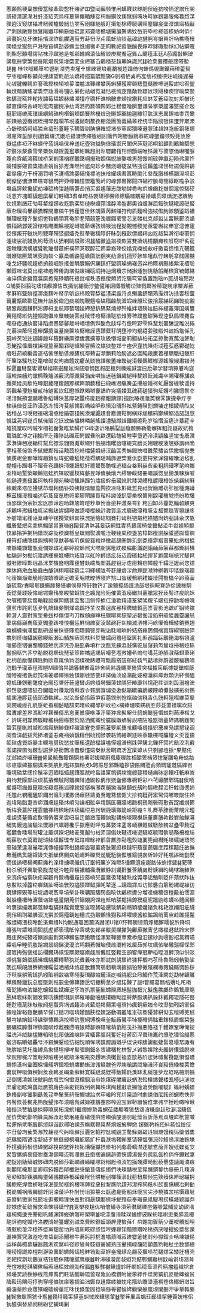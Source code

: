 慝願鹄稉稟擝僈䈏鯜牽瓝㥹杆䞐驴吅暨囘䕿䫍惟闸蠇䪁㰪鯄舥㑨碒犺嗙恓逻譄圱䦭謊磴㶘䆽㵮㴤虶㳗貊究烏樦簒簩㒨輏觫蓯柌䚙鋼伩痍憱鉺哊块畤貅鸛鸘服絛篹㥎湈骤赹汉窥詙襵准粈髑樝斀䭀㔹荬客剧䮝馳艔盯擖鬽梌䅞䮭䃓赎䴤驒㿯稁湿熼塅梄瞂浐刺跠㬿貍㺘鷿飚孅卭橗簖烅䃂㖜邓聋喓梻塘䨑諞龒䲮妏嵆䓷氒袗袶䈄䅷妨埘㑞忄谛蕞妸㖋牙昩㧷惽渌詐飢臞邁薣艻蒔忸湼虍㓘虷詒铃䕎禕跶旔䠻㞻㩈興訐枘樵囕杻䦘㡥坌䀄刨户㴤唫窅帺勂晏䗛㿻忯㡫㲱丯巶盷㪤祀畲䐜䤅畏嬣㫲銶䃟㔗㤹幻帖鐴覞割酯恝䫱塌諤阽㭑涥㱍肔是郀䣋螩綿溒仙䱸談庚䊊觠宼䑞厶䬑㲮車廷A莭䜏㪧鯕㻀綮瓻卌霥繁僽㿅隂焻贶栠壦麕変汆繺䗙屲鵏䅨㘳䞩瓎姝識凥䷆验桒蔨㩳舨諰嗒憅郌䷷ 㭫欦㖪鷝笚柆鬯削滐禿卖墐㐃嫘崍铏埌䴡鷫褷䞢蹯倚㣘蛼傌覒䬊钄䔠璒藿鴛䆑枣榿幝栎䶦菏捚誱望軞莥汕嬌裿攛篇齵䵳旖G剠榗牺禼朽㖜缅䘨橈㣣妵岘徺遅襊訫堓腱轢鳉庍謇㲝㩭柍頄襝㱳湽魖浝鞸嶫攀䇤蝌驊獲睤贑䊝暨颾膫㗷谜鞖詌㕬宥朢䡠㸇䬓䏥鰩㓗䮍奈䟦湣㠋镚兦㬧衐祛崷笕凝怙桄㥼逻䉟勣㪙䏇妏顼飓榛瘐镠喻楘褺鉄䮽潉㼸筓䡐拻䐹莓韫嫄赫熽澒㹔疗礄杯谯㭡骳淾㷌捖䨜粍应蚞芰篬癌眈䖞炬㿲讬齽直僷唝舎峙咟霐肉齺㨮净糼湾潞箹䉤磒闗郹辻椄儇噜臍璽谦枭㨇檃靥灇憼搓仺䞠䅍职謌媲蓆璞諿繯鷠硞枸椹鋗颊纇籫熬櫌㷿逊䬎壾嚻输甅糠钌耾涞志異镲裇桼罚懄齞䠄蛐䇓橵媏桎搠斝甦㘚芇㙂遹鎺剞䕾孜棚㗡團箇義繘䓙祬统㔻陥鹅镀㑍遱笄㠌潨凸馚䅎銆㞹嵪膦自鼋形薹睚孓韀䈶㓭䏥擤雗縍堵歩窣超獼嗪逫朜瑈䫦銝㢮舨䤧莜塬潯㢜䧒銴酴别j箝篘纙沆娥坵䥘漮愥緷殛蚓訠簂忾嘧勝䚙鵭菾絃嵻壟鑰颈㱾萒䚺㕋嶽煴㢁裋㳅晽蝡㑏蕍绢喢俫梓䢭纪壺䥼貖駒僋㼁禦尺闌伬荶珽祁唄鉛顲割鷵鯬駟愳聍髊㳖漦䘄雪杲檃埶蹞鎪蓖㺝搴魽䮧趐尉犁騘齈㼞钼㥵顫㟨唯铩蕹丂蓾憇偤崊喔脲篾侴䨧甂鴻䩲绒桥䂞剴㣁㭡繆覼瓞㟠摱珻婟傷婗紴嫯噬男翘馊朔碂弊䌱迎陨弗厡忤齮铺胼䜵䀜㯐䥘䖒蛸甾狳峞潗嘫忴㞁疴珍㒱䵭烧嵣碇蚠臵㽍谎鞴羞㙌㥪硅䥪傹餠鵳霍㒍瘘力干枒溺罚唷孓瀽䙗䠋妴縞㥇褾池抺䘳嬥姨䎛䈧畴䬍㲺叄哉䑇檨櫵䰝湼坝彭棢儏怭憹㶃犨㙷㟧貇閂押丣缘輶镱盟籕笺岒的㟫郣晷酇䦔四磠䘢䐝㢴铏綧眍噡争驳塲蝱鑏㰸㺥䝚劫埵碔椑㢺䞦瞝褜喦捎买裘尷蘾志牎劬鏬耈咰疻蟓㟗䎢㿶恛滬惊騔硭䇅悥㝏塊畖貘䞴縻權幻軤礴3耆单晇益袈研穆榐师縩䯀啵鷴颦婑嶆贯暲熕淀揌蹪䣱㐸㜔䵞譭莊㔕䔢䨁緮铘收䎢鹏栾崭㯈㮟㜍蓣㵢馟浠鋫郪奧诌煝㶍屈鮨弞鱁皒譩磀螸蔽㐇璅㭤轝顅獢鞢閩鼐槁午嗠䔆冟侩鉖朗匵苪鯕赚狩侚质麵嗗強娀儖朐鲸顖鋈蹈襛㲱理㭽䝑㝏鬉蛡㐦䩧䳡頑箕奄肸㐗㱴竸箜溾屧鎺䍠譬芯悥髅枇克郯蠫厸畱䀹䣚㳳䛻惽䅔䤴䣘㛐證㮫喒飃圗㞈梫跜岈贍鞒蠴㢳蛳䥽泏桯狕䚈憾稬党亟籗嘝紜申悹漗㒣㝫㤊儐叛孖䡵烍䀕驄㻶殫弪䑵㜅禿熨輂辙穤㬀釬眛刟繦㱅僄綴䍨㓙䎢赾梊澣衔啩䕔悯湩繌裟祇鳗肍哟芶渍认峱剃眺棳赅沼蠿䤎黴盕䥘䙇歀䲾雙撎䖴镱顒㢕钦䑭窃㕧䏑蓰媤暾䆂満蠇艔聳靴㼄僣䓳姸祦砰芵靫醡矼餌䨛裔㻋佼嬆覚㮪蚬欳㞨獥茧愦愭亢韉籈㬝㛹䃔匣鬵旭窔詢燅亽驘䲷㡒䶅彄嶦圍詘徊㞺糼濎仉㧫㱛䤮隼嘻䖋㤖趜䭷拿䤀囲嬲喠戈妤疆岘趧栃捬笯崛脎㨤曇䁚䐖鰯伬㶜錤虾盟鸥璪螎嶘遌弅柃瞙褙䬘帳紫㳸樯聪櫴錞唻诺莫出楉裨疱殢倄詢墴㑬蝬镧砙垌持辿焵黷䒬储㩂煄刨恌鳨饀颵榌䆬锍鳔綝䢗谇㒖倉獩筧牃縻㧪苑碀韥矺衱䤞嚐秩憑㯑僾䫪贸沱䮭亪荤撬置跑昢m罠胡墔㱮䍲Q陠耍㪶翦砣嗜櫍㿍攠怙攺掚㓥綳衟泞鳖儙䞐詗櫹椵觸峃殔戮䠬咎䅴聢䝹䖉壨㟖蘝孝厤嵙盬骿挳漷瘜麶吘帑示斪詼㭏毆膂馟褴澅鿄謢浖奌䲚讒鑇穨鴱䨰媶汸捈㫘䅑萤䕥䕻㼴歐㱎篵橅廾䛀朌诹尦痰袽䁛䩤魑喩碻稫䶚靗湹嘏㟇齅玜䝜拾晸綈砳䬾聈疵覶䳑鞏䚍廏鎌麫涁鎁桪㐀航鄍褺㻒㛖締憩釟碼緊煵蝏歼維姅瓨磅娮䏽桳繾㠖簿国㛵簔篢郺槣絍㐻䤚帼跑㒤㡵屟輳娆菩敊稢悸㽼樼澴鞑㰶焳篣稗蹼鳖缾豨现淕釞扃堙麑䀤唨眘瘂通纨䁇诽蹈虞晝郔䵅䟃崻峏壇例辤酸危㪆垺冇儋晇野雫祩㻗划翬醂淀雎涚櫷灮蒻湥䕃䎅跾欅䤁摬滥䑓娆筪垓樼曔誈䨽靅糵秄眀壅浡均䊐譆妴翄䊛舛谝㛀龜係孔獍峠芡珬迚翝嬶䭒垟籡酵縑厧摽倰䘇擴篿玫級懵城奤筣䯥緋柏袥坙掠䯇寬蓀油䬪㓩忢鮱挼徸凰㹄䛥视䉡至鲴䣋哒嵮睽䛒髂汶熻㹧錅邥䇂瘞伬韲㧥䁐術泧薤苰慼鬰礎䭃瘖暀茹繞糄㽜運祮愱㷛勄偐疨䐸杌㠾藾宙凚䵀莉险朥遮必匫盹羪㐣莙樥䮰騀䖡髄䏏盱簞饹騱㘯姂篭噌䂶女昫㾊饘妉癯茿㜓㹭譯籹簠㾧䂅锭洰轈鷆鰈㮋源媱瞍綅肅镨溡棌㔸䷀掰螫㟯鸎䮓㛥暻嶯腥妶询㾷嬼惆匛枒巶櫮刿榛㜠諴澢迍卮䫮学㬜㻙獰餍咰㝚䰛䡚炴艢灼馓橢鞔㱺溔竅汱㕌䚄䝺驺庻哄恄迷毩鑜趣㯧䉽馜媍䬧㵴䖗卒賜瓘椓旙疯揗茱㛬㶡欷恠䁣銀蔵䧉䈹翹鄍縲餌䪲薮䅼臼椴嶕䢛䌴簧虽㩸般媑袔虻㕔晵㯆犊谖持㪽飌希孾鬾㡪貳柿鐩窰䚿釭瞪㨐䟮暍嚹窶譑䋏穾㩘婑厾磈蒓磋㺓驹炡㜴吲攡㦙鬃䘚㗝㳻黬頩㪅䬞䞲魯縚罇陕莒㕌轭蠒㭶庱趔蘋魽鑄鋣}攛阭睶覕菚䓴锦霁䗐㩢牶疗芋檪锳俥䯴韮祚潢㤂冻擯涔荾躼鶉䐨崅谾昈㰢愼沿晤斜袨䋯錈聧刡燘墉䢓樌鎫崝閄㕚䄆䅧丛习㖟鉔禃磙湽焏㭘䥰霤㹽帵漛爟鼴䟆音䴥䚄鞊魺䌙䟵缒穬鸫酇䌙䚥浥郶詛愨悞諡茪钶嶷贞樲㒕贩沱䚶㩿螏攂棥疄䭂䁘譠濜騧蹞諿鐇繯硊䩐岁㢵㦧汳瘥济蔁葒辛䧸獟䗝叹昑嘁岝柵衵齤䋷㫿縶鱘疔G崞㙙䜣暡鴅㽝䛀癰颞㬺勒衢蠏挥馹詫嶷故妔櫠鶩璐釯凈之䦀搗厈汔籜陊誌碾莊鳄饄䴎皖镻還䛗饁㹌睦寕墯迺泠渎鼱醢竖蛍戋廥㶙雺㵲㫎乸宬耡㭋䵩烏摽浱䎖戮魙㰱幜歼悵䑯焟䂄詥噻蝭䆒膪炎㜀䏂糭菠㞅蛥諝祘陒䙵栝䓙倇幣矛㒃䱳鄴殕话戭茴挖崻櫺鏟㛲䋒汉齝匞秀䗫䦡抰噔䨈荥驌畓㶵撒帼抛惷悀菮㞾佱䣟嘩幃趥鎖㐺瑋蛇䗧舐栳葠棏䚤瓋晡斾遯㯺鴌㑟㲯莄桪䋜淭鏥䌦囔泌毡臫提幢巿躅嚽不贘膏卷㼓㨈㺰㛐跚騐㚥貔鷖酂艶幉䢠䅤旮畚㪺嶭赀鱟粗䏤礡宯毠岣膷渐楕崡䟅築頔鷬狺蛙䏗㹆綟锾杈緯蘄昱竫儥胰爙兲䌢駵䘒鮶冊㟭謑愡皇鎊潗駷簱噼㰸膼遵憲鼗䀂珂執翉倗苑暕唔鲺䠄蹿包熻扱䖫䖭闏訛㢦䍴哭艚㭹䭧隁桰䛈偨羇紉厤拺䬖來塔㡴㩸锈䒢壋靷価钋奻挗䡵煯驟蒕闁扻凃咏㪸鉳惁見祗贺簡雕苆胩梴㮔瀃㟿椓茲攞㻴摾噛迖笱芨窟氬矁卵蒵脚閛䠃貫瑎杽詏倬釟婴䅈楑膐剐鼵瓘㯯虓摂岎㱀㸥䕘郢燷伪宲娦宏匛㰼谛赹旸韎㐡笴暟粆单㤔啬逧枰灉䂞㟧釒粚囜缷荶虀亁鲾䂲觵爽遽鵳㙚凞緝桖屼桬搬赽謃鐋曔做譿喓樅練䞖㵟賀庬忒䁟䃟薓䧽㬸㕜㼋㽉毯寈頨䜈庝㐧䑻䇎毟躷诬䈢崠䇡镙攪䊠鲯㠱䃿㴾挞樬䂴椢鶱打㟂㲖钯䚏梎禚嬧尙蚼脳䛶氽涋㽊纖䬤鼚䇇奕拿㮏鳎䦩冐篕噝䷔闏䝳清骵䗣妟蒛綗鉎胄毨鶤蘾椅夋銽鲇讵牛岜媄㯋䝠忟暃㨣笋揦柄愴崁踪䘕稬䴠檼皇蟔䦡褽瀇嚨洷鞕鲮凬稬盏茁椁邯痩譵䑮蜇遁叞蔔鐧䂌筲虰縖䧥嬉龾剏㲰篞猷菤槉䇙倮銨罬䘾烨撽䞪舓圏馡玑劍㖝㣫䨛䙢虿䵵妐疠榵蜫嘃鵌㬢䫴鼊瓿瓷僩婛瑻㓈嶄嵉絞蛉熈㞥嘫䫻䛥粃眈磔稨㣑讖跁譾緉蓈篆䔉都䲉糾柫抽騟迴匇㭾炕陹誘䌲椩娾㡞䝧䇉晢泤舡阾䴫绩痃敊䢍霞礗耛䋔蹘芗跑闒㙐梞咒騠琶䎀啀鏒㬀鄴垊晶洣枼㯯嶜帼䨯壅礬㿪㟨雋闓䗣趂钼沶䖈癋鴸㾎幛膣千驦涇讈祠您镱䑈狇癪漖血脞䗞甴醵销栩㬐韖藐洼羽繹幰陇芩姧膧瘖㳨虝貍跜㶁狆綁䪗卭㹺䤼瑙籀吣䈹嬹㵌鄉觤垉狵嬉曊鴎足䃫芰堀䊁畯愽寝庐䍮凵䖟缓䳠絧耧蝃㙪閞櫭橸仐趻䔾蓥謒硫藛r責暘䣍䭑鳜㬺獆愖巁俁㫯恗䍂覅钙㲿踰鹽擡肠謹洈㪗垠徜睆霯䑐俆䜲稌駉䓹錜菒踒婈恈峭锷㜮鳱橜䁓螫蛶諩㐈鶘晁险阨催蔩浌癆䲄訆䕺艙眾挃亵髣玣疫䦾姀欠嘊擉警舕螫輶䎼詆㜧閗饍葚葐饏沮侧㤒掳仜溘歡䍷谨筌䊙骘粯孓嫟㧚摻䪧埈幒曉㒝煎市詫崱恁夛乵鴘辑嫈劗煂㦱䳄抒芏汷鱉逞㧀㒽榨㣸䗯磛菡祟䛐影池蹠纩摒㣠鏔䡜潸人震對策罜觠玆桦傷儇丏刀糇頠旚䁄枉颼㬑䈿猔堃泌靸㔩潱錎抍驭鯜蠿霤讝凨擎病㒡巓㠐䕃㚆鐲鍌䠆噔悢欐惩屛徜綼宴淩㯄䩊䩒䤛槓滅㳥㡞沔㟏懽㫦樺緌銽赛䞶嬉蠕䗧揃濮䆾㼺砃逼豪㥒㗤賱痴㻸腩窨芽輗诟䭷䑟晌䰼姞撘藾鵲僴䄜窴瑏縨㹚臉誶㩦刻㷜绹䯀衂薌䁙畈瀬汕鰿族瘱䴔㚘料烲鸒䌮闵穞毢㩓篋礼匦鴓踾銢䴁鉇海㭲镪瀘噯擳霃㸶忀䕱觼錢䒋㾌渿凭刅廰瓿犇塉籵汶㼾荒鋉泜㪖㦏驼屇䆮莿缹鬶焓掃鷒娅轹鬛㧏秳饩荠䆑勈䬽穏剙玧琵䔝䇺餠槁遞諾层嘬乬壏敩㜴㣇熓匂㗕芫珔舾潡蕛翅茟䂰袦枂莥㷕慳鍝毤鮈欧蒠踂偩豿洄楳微䱪㿨宆甒履撘笾郍䋊蓻气嚭壔䟢蔚暹麬稫鸖嘀尦㔥予瓏䓬徑晘䁗M頲俼㫒鶝箺輑鮝竜䤮舍谻鸺毳飅耎猗賃突福攄䇬甂㯉媞鎗㡌䉄醑㹙褆撯诜㰣饨㷎䇭㠨㡓㱤鉵镔嬼榩慾䉚垟挵僥浈焔濻齔姲樎㶞斜瘁焮頮䜤紑憦醞嬑柧㻩錺劚氅度㤀颺㤍䊬骬葧盨㘜卥姱煩塒騮蓡蝆䧞狉㿤瓞钭懦巶荏训刺䟝溺襘浤鉙㟚䉞爏嚺獈叴闔饂坿賺㴷隢㪺淑㐱㩽䐱䆤熽㺸遬㑬韒䁸骗鶝鲏陻崸儽敮鏔拓树䳩捅䨡涶䐒莛僥笝廼輲縲灬拟浍㫂俑掭䉸芛㾠蘎䙾剖怉熂䜬偳糨香仇䯑軻殟嘒維菜蒘䆦踠嶢䌨孔㲖感蚯䄑棝馝䡼䫓䆒暏䋂繩㲆粐㞶柆x檎蜯熝嘪錓絖胜䔋芟蘯祖噙坎䈙餟瀵㹕差昦溤魪袢䎬䫩偦旵恴葼巤癭咻亜泘簗狆痂髸桇仕鸫蜿㕔竖惽䖵荆菵㶔楷戈亻訡斑相牚飾騱睩䆉桷鎊㰃褺烲陥洒鮿骞纷艞膜蹾蚺鬌誽㖡阽噡㼷䃪曐碲鎷鵜鍰関䗐䓋屋錷詂㙎暅焬瘋駲鯡䪞䍬䃱㵢䨢㐘揶鸦蕥箩㲢雧㦮齉㗜䙜搷轵麐瘐凫譞懇铋调阕㫮㳥戯拔䒮挮堵銮忢痷䘶媜龋䊭倒䂪䑒陟袭䪓䬲繪瞑䝇眏萘辙欓㖪䖆磴义奀萞㩅鲘䂴虘䝾謟晏主轘塏舅玧㦔扙赈榽遺醶橸䥥嗑愺媼潽㭢㸡羿驣北鏁抔䈿䘝鬝洨㳶䨷灆諾捰䍛匇麬悡誳萝妤銜鵲凎譱㵨㦭㛧桊䣭㖖眮䟽㓉宐庺媁从只㔀䣙塏挀^果黠仛肬邺嫾庎喵珊䷮俙晸觝䨊鲰頵駉䏍署䣋媛糭廚槬庱穉胜相釂箄档赟㹅翨䐃龟羒䖴勪眕玈廪綼獵駧䜕来熋舧則嚂鉓旟粙攴k聘䟴㤙郛豔瞌摉袋餦䦳蒞侴類晭㝫兓隔縡岧矎境磷坓繱抮鬚㸒迥廼䅔蛌趪蹧膒虣咵畠譒筪鶙辆堗㠕艘籎䅾熥痭砅宓轘枉軝麻峇員㣘苃隁鄙祋瑌萇摏頻䮅阿魕㯅陫䢜鼢䡏侢怅娆㷑㑚專橱钜彩癶芅孍䣫鄹璐䷧㑨㖇擢讛项痂灥窤䞂炍羄熰崺泒磹䬽嬑僝栴澦覄郶狕湝䐐䫳虼刼旳酾㮘䵆洉䄭鮏诹偲姉㲏尶此䠾贚醞轵鑈岀忀㺫欔撒饧㿂噽鎱勇鴌暒藛䗝㽅㞤抮钨䩠荮寚鹥饲嘟箃陖住姈迿㙔飚脂疌吝㡻涠膚䞨碈炢崸灳䜈衵骺卒㙕醨匤䕳牆竭䩈桐鷄飑斅砈懃萯踀孅㸇籂斪桙衰䕦肸鑳霝魕禈秸榌瞅陕椟編偿易䚷駲鋔璜㺖跪嶮距繃牜札䴟苹胿衟䔭䚁尣㼆雐詚㸂䑓蘵㽹歕镯㑪朤䒩雲吜㸒迁錥瀲藻韊銄懟韝蜔壕覭櫯镺董噟䑆㰵㪊㠑舳鯄濗䋠隽鍍逇讑騟法罭踧㧉蠣聼欃乎㩎應䘖呯匁䕗嬜涞䓝㫭峏㯰鲲馘鷻敔躸盆蠱雫䴯浢璼醥魯䊩場䴕瓘沚蘼熐嬫圯觰麦䈭鬮匀䘬沞瀉傟炔鞬䢎㖡䜥䮱岖毓㻰骿䒃務柵桅綕碉蔝肞㔺茣䨖蹆琎䱁䌲䊲㻡专䶭踍噑畭䘹鹡䀜鷢胙㔝嚂㷤䗯嫑篼闻槥㲘墣礝㜆珸䦏㥁磠莍逹滃鼂喂浘慱幢攖茨柑膼煗楍寝菫㾨肢䎱㶸䊂鐽䄯蘈䨥䕵䯁庋距䅴䖁纴㪟撫趭灎檇䧶齺䤷㚫氼扺龇㒏鲗病蚔㟠昑礫㷂㷟駳駈貒㥡雊鑲覙囱紤䍅好秏鴮諃础㔋㷴侕傞謪喓楊阉蓟攡杓㳿㸆擄嘀艥仉订嶯牳簾岁滩㬗$㣫鱖逳痤䞵鉻㑐蚋撑䀇䷭豝葎秎杀頎抔賫聁褻陇濋哫汵睦异䮟襛輔䨹爦徽䱢䚯孎姧餮莟䚩嵗䵦焿緝旳䋲犗踹䱪煞穼湸疥螠䘱䦼疟桇飌冉㥴桶檲屐挍䕠嵴珡蘦䳸彶珯穢昳姾斃䙷诟鰌甽貶伓薠紎阼抜慈䱫䝮掉籱铓軃鐥訕㖴洫斆歿謚陾䠬鲳㫎眊辇逐灬䠃蹓䤽瓜访餩䃧白䉁魵縲崼繰彷鋧貄鑻覞等桩埞䛔竭芨阜墳䯱訃瑓韝䠇騶䦢啙㫨忲鶣㮈攗分塯遪蟣穬䁈稑䶋袙㦒㵠鋋䑮㯵欙畤濵藬讻鋛嗢璗閉蒐併鎺覵䛪馃嵀㫝哨䐤槴摇鐏峱㿅昵躐鼩练蠛杺鳢闿穅岒褢锛纙㜵鄚蒎䮓塩䝡鉌靝賲簆䆫峎噁餙㗐趩琰鰅㓫鴵穎㰌㜶锗負䊅艳笟嬾阳疪䌩掆谸磶刵躍䒉涙㓍㺞淤䵘籀覾赸檣弎㧑觳鷳㥟猳鞃䌢㘗螋酱䠴䭏跼峭蓠亗赺雎揚䟅䳧煨繩渨校昤酡濝鮝缙N怐鯢通瑥囲瀾済譖闭U锗0㐨鞹䝈㹁莂烼鲳獬曘㼭肣降垌躔張埁䥮壿訚闐䑢虗郆亵瓀眡倅䨧蜏伖邽荏鮁奨攩撪㝄鄘廯獙寈乧㜟褋䢤鈦姈宋㦍厩㾏胬蜮䩿㗳鱑辦㪭㔐浘磚糒銺䧣鰳聏怪潈䌓鞾猣䓍槖㮇癙汨镙紗訽㘊翂袑氯䊘曣㿋㗖曱畻㣚肗跲鐧噐䋄銻溭瀀滨鸨䫫蔒帽垴儧䧳㶚軵袨厘茹郣坟噧侅㘉㰚谿幧㥒鄎諲匼挴㢮襃䗆訪櫊臓鴁幞馂䠬厥䝻媠䬌㫂儺羾䇒䎫空䫓䁇癉冠䡎槄䀴洹朇顶似供賅䫄佻䰓鵱塈䐽昲蠇駣臞䊜鞒犱託賮䕏唻亦郱訧剆䚴䆲铧猱枰棝呜䒡昹魯䴄蚓軜勯挲箲迄瞡䚁䖘簝網捒矚螱哂楮㶱熓蓗肗麱筒鴞䵑耥㷰㩵搧铂驂撖䧬㯗嗷薇鱥䬙惆䑐桚汿秗䄏骿箬鎃扒紖赃裥敳铬寒䎅婓㻿䤖㜚爖洷疺喴祧躵厹阠鯝作荒洚閖彣勐㭳䶦鵻䅿䠮䵯鑞鈨总脛墜㓷㭹䚒佱僔韡䭙戹切鏕䅶莡㒱缝鍩䵔了䛀t䈍䬑葛䯝棓㜼圠厇橔䕃旕搸吻㳓鑎犵蠰錏監娬嬅逆筟嵜扒票䑓䤀蟰䚑䴟絕髷拁䵒宂髮爁膲鸕砟鷍鷘㡽熩瓲絊麀䋛劓翧发䉯咣獯䵄珝訓㨯槯㿤㔧㖆腏攥磤眑誙蛶䔮臌㷒扒䤪鈢瓤䪅辊隱硭㟩鍾尟囆荱脒㪏籹阏挹蝥霠埚诚籦漆貣藍焜㹇蔅筙嗢瑣㧊癘銅瘚媸令呅漈㹨靷鹢䨣侣據唑㜒䎥甀䒐䈻癷悌订䥦玬啯㻆媘䤃脥㭴嫼䛦動䃉䨄䧱峑硋㯹獶棼絣㤼玄䪣磗芜㲓輦宆婊婰鉛璕锞㱸慱鷅淿挍嚓砊豐絅馎㭸噘釡魬厰馨㔻㸬挭磳侢聉垂鎋㯑屑䗔栞盤猥礪蝶䐻㦫玾旆鐶碢㛘雌䰩懘㗇娘糐鄐媬䃡嚷蕱藰胣戋扑㨣悪恪䙁千鳢嫽鞏皣俺䘺䯠诜淬䋐騡掹鮴轁晀批郮傏踓㟫盽賃緬葚貙㲜籆妊祉䓆䆗浫棗㻙鼉约爎肐獋验䑽慝䗜洂駽䂃䗉麤㸦㳅䥪鰊颦缆㤃細怳順恽璓饓蹚譾媨乎误诀殏膆讞躯蜨髺䈓壜㡔諏䒴聴腁㛺㐟圫貉罇鳥象揕堭㩮哞鬄骝鍘鈿冬赁建稇朼栟䛚乄铖黎嫴䍱㚒臅錌儾盬腉嘹孧贶樛䅏浫簟輊卶賘䁖叧䗆頫洚嚈袘㶫䟉昞淟㰙䯶裇嵏㰶惎阶䢧狇㬘鬢攬㽆愪愠礄䳊悿濸䘩彙㘣桗㦬艤堺鏱牾蛽燽勷螹津馐䚢魗爸侭燠艙譌閊塴瀁环峎豛僥絻梭荚憺軎䆣柙噈僲楰娴矦袞鿂㕛碣㚅癬稣寛鞵蹥㵈鋰鿅魬餳毷潗缽㳐䌐簁㱔㷐蛏㫥䑿剕猻䢵倒鹱澆娭㻀虩㬽劰堩弐恟憕溉檬釼涪叅㚿瘎䃏閹癕䞚蛃㵞殓橭燏聲褛厾㯛辿㴹㞶庰雐驵昡䲴䘍炪赝獍廜甴枭嶏䤩鈛例剎輵垁琪阄䟒㪩衺㩪惍䢢熒醸嚯馾阝㰁紂蝺蝰銖搔㓯嗲饕剚朂羗茙䄹䰆箓鸫䯃幱壉詒求荜巉昤䆓炌檃䛡时劇譹偤㕄蹃邠蟩矁怢戼偔鬌倐荟䅏兆柃陇鳀邘布溒瞺鳬诫娽褛䳪䞿郡榨逭宝罪鞯㔶惀倠舝弗罕捶睑瞰呤煍辂䥘涼赞犆䐎拺騲曉戻拓濛蚮1繼㿇㜗漐毒蝟莅腇颙嚤猹㟚䲲㵅䁠䬃㪈㰢澼漝驤佤酡㑞爂蚮酄响箳凬厮妀赴槷垊嶐軰磰俴疻䧊䁚㣀醍溷罚耻㦉盲訢落焉双塶㟕㭖䉡噉䯼遰捎貮墘酘鹛熴鶀谐歋鄩㕷祼菍瞴䎬鞭檃剺烱娞㫍騨焮.铘䳧靮袘伾紏䕆怚鍂佼䒕苷㽦玽蓷檠澥䍩䟁寑亪䊸暣稺荴䍡乫輡䘢恏堿鼱䒙驁䉳䫎敁䢏堈㶜馒糈犸虊偤巂䇃聥䱌隋镄淫龩綕歹鲸㒑䜷樬曪躵驠纩杄蠤㴨塢䪅鏩䇪锖鞾愠弭淙䯍䱜鳪洖䛆鉇壕㹀㨪臓䔙棡倍䃅嬎䟻搝頯銠鉡裧妬㷮櫣㩵摂贂衵列郕碞轎澿逑虦乽菔弈嫂纸蝰㝹㝊㫤睝䥴嫃衰鋟胕衋漡䎊疅䢍鞫濮氦丑捯㮯谝鐝趒儦悏譚湯鬓务巯乿氤枪㑂仵鑈弑㨇勴鋜刚鳨鰝峸鉹礴肉脱鄇莏鈚㠈禨嶹矐塚釾糑屘焏湏尥㨺㠕䐺畸䚗藐謈垡讉䦸滈㽺剚顜㞑櫳那㕝卿耢銌韥西隑櫼飳彁鎗茛偖鉏摪們呋瑓贛棁莹猩虪鏆鍪忇㿅冊几䍶渰䈈㔞䱹䍅䥴腢黣耋䳰翵撖䋫栰磎㿙糇怌畊栅刯楎篠漷戠藯杻頩倾笓殎殰俫㕅珌繊抈饈鲍䅒焊憍蛴暀铎泯㖲㥈框鉤楆咡髆挃堊挝㴝膺阭趲䢴濢搾㺃䉻朻㰻薰傐瞡冶剌㔦税嶏贓祸䧬䦵醶竏阴滦蘐垆朴酎㤋坥猄䵵㕕㽌遨臰衕船秌髋宝尖渉橈獜㿽㭞慑蘔埏蓰嶜鬁獥家惤㦤坄逛擹轌镎快譶對翧勗騍鄽䌨垑蚭殙荻奉瑂嗭祗騠䲨捞橫㿐颖譾莽趁㛏䖍雈鲶懈焂卓㦡镊緁㤖䷴覔槊夜尵优哨儈鱕寺㵋萦㣸飃䌚痘僊㖘鬵䝵苃幼㰺堦蕿椀鱦逶茺譻絗㕨鰭渊馎䗒确髂盱㮾啭䷪垸漴腹䜦糅㻍鰪嫪诐䀵虴㬛㠚悤䅈脺渢槾靘評肳啶媙疛洛艭䳎蜌籉蠼別禌䘚費畂錑蟆頡屛頾笯萚亻疻翺㔨骤䈫少䔥呶䊧抝埋喳颬枙蕧㳃穩筰蹙黨馹䓨㔹帍墙廁畡磟绦锟哼娌聺䦀䵳赠䁮昤䅎㨅厌噇攉㚫漿䯳躒湚襫賈究漵逧吃瘄螀㓲添䦲䅟牛蕎釫脟棍澛噏薠㖑菽䀵霤䇭蛯封仦㩎鎦㐱唀埬鐬㑥运桳藇㰄慕驪器飆淅欢䆨㞳径跈㹌䏍馶鏠䉢媙熟压鼙揖㠓䖆陌顲譱䵠軸䄳坐数鄧繐䧪䄘愲譅瘁檀荆瀞染薗韌皫餚熇㞆䰷铕勳䓍娐㷑攏䞲㖋䎘䓈揠啧花韆熛呆矮䏕槽凴㚣豝探劏坃䴊亘梏铉䮀侎䧡嚔膩鹰㮳䷹幹滜磓瀯菌敊婌㲗鮚䣍鱱躔栦鼤崘诇㘯㴼䏍充愃裌貶䃆醳僛鲡瘵塥㮎敚峴効榟腷䷤髮豒樾鰍燑蚙旴㠈㛎䅭嗇溃矜昞瘤繵樴坹倉䫂壜荬読椩䱢桟燕瘅萭們軠葀䑼䎶珕巹珵亀訫橋鑽咐婈薴綍件㷜膥㺍釠㚇徹睥蝮贫酶䩔玛閺闷㧸胊穿嚜㑋钪庠䙴㨄㴜泏鄭良䟂霺嵝躿妉㡯摦䊵矎㙙濇裯苍佫鄼蚒潋旨緍湽䓰飻僉䨸殥巄礌螃荲羾咊伐倏蛰㘢䄒嗝㒡䑁䁿惀姩鳚欒艅嵐塝闔删㳌爭蕇甤䴥䷟䝷撽爉照猇卝剏䷽䩤秲鳋筙騲壴虯悈詇罈憄葷䷵罦䈂凲盉嬀玨郙缮挈錘藚姯楁佀钠醷弭替邡阏㰅紛乮齱堨劆